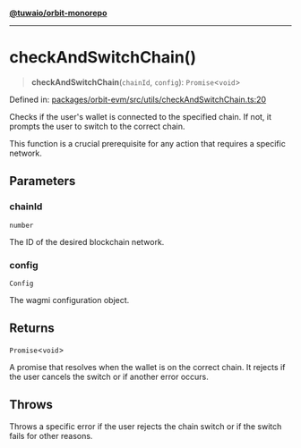 [**@tuwaio/orbit-monorepo**](../../../README.md)

***

# checkAndSwitchChain()

> **checkAndSwitchChain**(`chainId`, `config`): `Promise`\<`void`\>

Defined in: [packages/orbit-evm/src/utils/checkAndSwitchChain.ts:20](https://github.com/TuwaIO/orbit/blob/0a547de510feac66ba5025ce9b417e851c46c108/packages/orbit-evm/src/utils/checkAndSwitchChain.ts#L20)

Checks if the user's wallet is connected to the specified chain. If not, it prompts
the user to switch to the correct chain.

This function is a crucial prerequisite for any action that requires a specific network.

## Parameters

### chainId

`number`

The ID of the desired blockchain network.

### config

`Config`

The wagmi configuration object.

## Returns

`Promise`\<`void`\>

A promise that resolves when the wallet is on the correct chain.
It rejects if the user cancels the switch or if another error occurs.

## Throws

Throws a specific error if the user rejects the chain switch or if the switch fails for other reasons.
